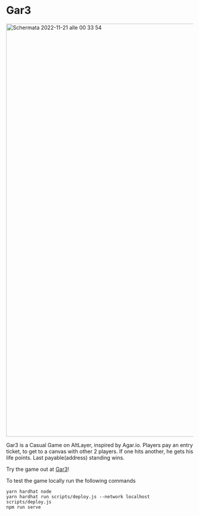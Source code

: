 # Gar3
<img width="1113" alt="Schermata 2022-11-21 alle 00 33 54" src="https://user-images.githubusercontent.com/41583025/202932591-a072d2b4-4ff1-48c0-bcda-8abe2a43af45.png">

Gar3 is a Casual Game on AltLayer, inspired by Agar.io.
Players pay an entry ticket, to get to a canvas with other 2 players. If one hits another, he gets his life points.
Last payable(address) standing wins.

Try the game out at [Gar3](https://gar3-five.vercel.app/)!

To test the game locally run the following commands
```shell
yarn hardhat node
yarn hardhat run scripts/deploy.js --network localhost scripts/deploy.js
npm run serve
```
